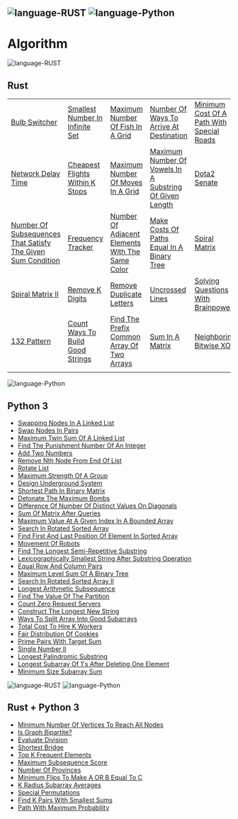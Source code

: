 ![language-RUST](https://img.shields.io/badge/%20-RUST-8d4004?style=for-the-badge&logo=RUST)
![language-Python](https://img.shields.io/badge/%20-Python-ffd43b?style=for-the-badge&logo=PYTHON)
---

# Algorithm

![language-RUST](https://img.shields.io/badge/%20-RUST-8d4004?style=for-the-badge&logo=RUST)
## Rust

||||||
| :- | :- | :- | :- | :- |
|[Bulb Switcher](BulbSwitcher.md)|[Smallest Number In Infinite Set](SmallestNumberInInfiniteSet.md)|[Maximum Number Of Fish In A Grid](MaximumNumberOfFishInAGrid.md)|[Number Of Ways To Arrive At Destination](NumberOfWaysToArriveAtDestination.md)|[Minimum Cost Of A Path With Special Roads](MinimumCostOfAPathWithSpecialRoads.md)|
|[Network Delay Time](NetworkDelayTime.md)|[Cheapest Flights Within K Stops](CheapestFlightsWithinKStops.md)|[Maximum Number Of Moves In A Grid](MaximumNumberOfMovesInAGrid.md)|[Maximum Number Of Vowels In A Substring Of Given Length](MaximumNumberOfVowelsInASubstringOfGivenLength.md)|[Dota2 Senate](Dota2Senate.md)|
|[Number Of Subsequences That Satisfy The Given Sum Condition](NumberOfSubsequencesThatSatisfyTheGivenSumCondition.md)|[Frequency Tracker](FrequencyTracker.md)|[Number Of Adjacent Elements With The Same Color](NumberOfAdjacentElementsWithTheSameColor.md)|[Make Costs Of Paths Equal In A Binary Tree](MakeCostsOfPathsEqualInABinaryTree.md)|[Spiral Matrix](SpiralMatrix.md)|
|[Spiral Matrix II](SpiralMatrixII.md)|[Remove K Digits](RemoveKDigits.md)|[Remove Duplicate Letters](RemoveDuplicateLetters.md)|[Uncrossed Lines](UncrossedLines.md)|[Solving Questions With Brainpower](SolvingQuestionsWithBrainpower.md)|
|[132 Pattern](132Pattern.md)|[Count Ways To Build Good Strings](CountWaysToBuildGoodStrings.md)|[Find The Prefix Common Array Of Two Arrays](FindThePrefixCommonArrayOfTwoArrays.md)|[Sum In A Matrix](SumInAMatrix.md)|[Neighboring Bitwise XOR](NeighboringBitwiseXOR.md)|
||||||

![language-Python](https://img.shields.io/badge/%20-Python-ffd43b?style=for-the-badge&logo=PYTHON)
## Python 3

- [Swapping Nodes In A Linked List](SwappingNodesInALinkedList.md)
- [Swap Nodes In Pairs](SwapNodesInPairs.md)
- [Maximum Twin Sum Of A Linked List](MaximumTwinSumOfALinkedList.md)
- [Find The Punishment Number Of An Integer](FindThePunishmentNumberOfAnInteger.md)
- [Add Two Numbers](AddTwoNumbers.md)
- [Remove Nth Node From End Of List](RemoveNthNodeFromEndOfList.md)
- [Rotate List](RotateList.md)
- [Maximum Strength Of A Group](MaximumStrengthOfAGroup.md)
- [Design Underground System](DesignUndergroundSystem.md)
- [Shortest Path In Binary Matrix](ShortestPathInBinaryMatrix.md)
- [Detonate The Maximum Bombs](DetonateTheMaximumBombs.md)
- [Difference Of Number Of Distinct Values On Diagonals](DifferenceOfNumberOfDistinctValuesOnDiagonals.md)
- [Sum Of Matrix After Queries](SumOfMatrixAfterQueries.md)
- [Maximum Value At A Given Index In A Bounded Array](MaximumValueAtAGivenIndexInABoundedArray.md)
- [Search In Rotated Sorted Array](SearchInRotatedSortedArray.md)
- [Find First And Last Position Of Element In Sorted Array](FindFirstAndLastPositionOfElementInSortedArray.md)
- [Movement Of Robots](MovementOfRobots.md)
- [Find The Longest Semi-Repetitive Substring](FindTheLongestSemiRepetitiveSubstring.md)
- [Lexicographically Smallest String After Substring Operation](LexicographicallySmallestStringAfterSubstringOperation.md)
- [Equal Row And Column Pairs](EqualRowAndColumnPairs.md)
- [Maximum Level Sum Of A Binary Tree](MaximumLevelSumOfABinaryTree.md)
- [Search In Rotated Sorted Array II](SearchInRotatedSortedArrayII.md)
- [Longest Arithmetic Subsequence](LongestArithmeticSubsequence.md)
- [Find The Value Of The Partition](FindTheValueOfThePartition.md)
- [Count Zero Request Servers](CountZeroRequestServers.md)
- [Construct The Longest New String](ConstructTheLongestNewString.md)
- [Ways To Split Array Into Good Subarrays](WaysToSplitArrayIntoGoodSubarrays.md)
- [Total Cost To Hire K Workers](TotalCostToHireKWorkers.md)
- [Fair Distribution Of Cookies](FairDistributionOfCookies.md)
- [Prime Pairs With Target Sum](PrimePairsWithTargetSum.md)
- [Single Number II](SingleNumberII.md)
- [Longest Palindromic Substring](LongestPalindromicSubstring.md)
- [Longest Subarray Of 1's After Deleting One Element](LongestSubarrayOf1sAfterDeletingOneElement.md)
- [Minimum Size Subarray Sum](MinimumSizeSubarraySum.md)

![language-RUST](https://img.shields.io/badge/%20-RUST-8d4004?style=for-the-badge&logo=RUST)
![language-Python](https://img.shields.io/badge/%20-Python-ffd43b?style=for-the-badge&logo=PYTHON)
## Rust + Python 3

- [Minimum Number Of Vertices To Reach All Nodes](MinimumNumberOfVerticesToReachAllNodes.md)
- [Is Graph Bipartite?](IsGraphBipartite.md)
- [Evaluate Division](EvaluateDivision.md)
- [Shortest Bridge](ShortestBridge.md)
- [Top K Frequent Elements](TopKFrequentElements.md)
- [Maximum Subsequence Score](MaximumSubsequenceScore.md)
- [Number Of Provinces](NumberOfProvinces.md)
- [Minimum Flips To Make A OR B Equal To C](MinimumFlipsToMakeAORBEqualToC.md)
- [K Radius Subarray Averages](KRadiusSubarrayAverages.md)
- [Special Permutations](SpecialPermutations.md)
- [Find K Pairs With Smallest Sums](FindKPairsWithSmallestSums.md)
- [Path With Maximum Probability](PathWithMaximumProbability.md)
